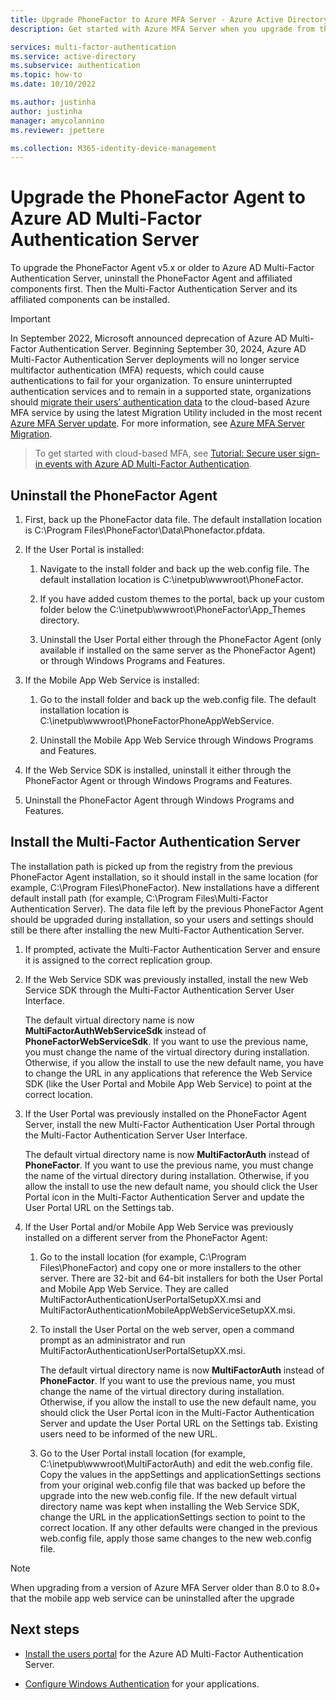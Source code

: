 ```yaml
---
title: Upgrade PhoneFactor to Azure MFA Server - Azure Active Directory
description: Get started with Azure MFA Server when you upgrade from the older phonefactor agent.

services: multi-factor-authentication
ms.service: active-directory
ms.subservice: authentication
ms.topic: how-to
ms.date: 10/10/2022

ms.author: justinha
author: justinha
manager: amycolannino
ms.reviewer: jpettere

ms.collection: M365-identity-device-management
---
```

# Upgrade the PhoneFactor Agent to Azure AD Multi-Factor Authentication Server

To upgrade the PhoneFactor Agent v5.x or older to Azure AD Multi-Factor Authentication Server, uninstall the PhoneFactor Agent and affiliated components first. Then the Multi-Factor Authentication Server and its affiliated components can be installed.

> [!IMPORTANT]
> In September 2022, Microsoft announced deprecation of Azure AD Multi-Factor Authentication Server. Beginning September 30, 2024, Azure AD Multi-Factor Authentication Server deployments will no longer service multifactor authentication (MFA) requests, which could cause authentications to fail for your organization. To ensure uninterrupted authentication services and to remain in a supported state, organizations should [migrate their users’ authentication data](how-to-migrate-mfa-server-to-azure-mfa-user-authentication.md) to the cloud-based Azure MFA service by using the latest Migration Utility included in the most recent [Azure MFA Server update](https://www.microsoft.com/download/details.aspx?id=55849). For more information, see [Azure MFA Server Migration](how-to-migrate-mfa-server-to-azure-mfa.md).  

> To get started with cloud-based MFA, see [Tutorial: Secure user sign-in events with Azure AD Multi-Factor Authentication](tutorial-enable-azure-mfa.md).


## Uninstall the PhoneFactor Agent

1. First, back up the PhoneFactor data file. The default installation location is C:\Program Files\PhoneFactor\Data\Phonefactor.pfdata.

2. If the User Portal is installed:
   1. Navigate to the install folder and back up the web.config file. The default installation location is C:\inetpub\wwwroot\PhoneFactor.

   2. If you have added custom themes to the portal, back up your custom folder below the C:\inetpub\wwwroot\PhoneFactor\App_Themes directory.

   3. Uninstall the User Portal either through the PhoneFactor Agent (only available if installed on the same server as the PhoneFactor Agent) or through Windows Programs and Features.

3. If the Mobile App Web Service is installed:

   1. Go to the install folder and back up the web.config file. The default installation location is C:\inetpub\wwwroot\PhoneFactorPhoneAppWebService.

   2. Uninstall the Mobile App Web Service through Windows Programs and Features.

4. If the Web Service SDK is installed, uninstall it either through the PhoneFactor Agent or through Windows Programs and Features.

5. Uninstall the PhoneFactor Agent through Windows Programs and Features.

## Install the Multi-Factor Authentication Server

The installation path is picked up from the registry from the previous PhoneFactor Agent installation, so it should install in the same location (for example, C:\Program Files\PhoneFactor). New installations have a different default install path (for example, C:\Program Files\Multi-Factor Authentication Server). The data file left by the previous PhoneFactor Agent should be upgraded during installation, so your users and settings should still be there after installing the new Multi-Factor Authentication Server.

1. If prompted, activate the Multi-Factor Authentication Server and ensure it is assigned to the correct replication group.

2. If the Web Service SDK was previously installed, install the new Web Service SDK through the Multi-Factor Authentication Server User Interface.

   The default virtual directory name is now **MultiFactorAuthWebServiceSdk** instead of **PhoneFactorWebServiceSdk**. If you want to use the previous name, you must change the name of the virtual directory during installation. Otherwise, if you allow the install to use the new default name, you have to change the URL in any applications that reference the Web Service SDK (like the User Portal and Mobile App Web Service) to point at the correct location.

3. If the User Portal was previously installed on the PhoneFactor Agent Server, install the new Multi-Factor Authentication User Portal through the Multi-Factor Authentication Server User Interface.

   The default virtual directory name is now **MultiFactorAuth** instead of **PhoneFactor**. If you want to use the previous name, you must change the name of the virtual directory during installation. Otherwise, if you allow the install to use the new default name, you should click the User Portal icon in the Multi-Factor Authentication Server and update the User Portal URL on the Settings tab.

4. If the User Portal and/or Mobile App Web Service was previously installed on a different server from the PhoneFactor Agent:

   1. Go to the install location (for example, C:\Program Files\PhoneFactor) and copy one or more installers to the other server. There are 32-bit and 64-bit installers for both the User Portal and Mobile App Web Service. They are called MultiFactorAuthenticationUserPortalSetupXX.msi and MultiFactorAuthenticationMobileAppWebServiceSetupXX.msi.

   2. To install the User Portal on the web server, open a command prompt as an administrator and run MultiFactorAuthenticationUserPortalSetupXX.msi.

      The default virtual directory name is now **MultiFactorAuth** instead of **PhoneFactor**. If you want to use the previous name, you must change the name of the virtual directory during installation. Otherwise, if you allow the install to use the new default name, you should click the User Portal icon in the Multi-Factor Authentication Server and update the User Portal URL on the Settings tab. Existing users need to be informed of the new URL.

   3. Go to the User Portal install location (for example, C:\inetpub\wwwroot\MultiFactorAuth) and edit the web.config file. Copy the values in the appSettings and applicationSettings sections from your original web.config file that was backed up before the upgrade into the new web.config file. If the new default virtual directory name was kept when installing the Web Service SDK, change the URL in the applicationSettings section to point to the correct location. If any other defaults were changed in the previous web.config file, apply those same changes to the new web.config file.

> [!NOTE]
> When upgrading from a version of Azure MFA Server older than 8.0 to 8.0+ that the mobile app web service can be uninstalled after the upgrade

## Next steps

- [Install the users portal](howto-mfaserver-deploy-userportal.md) for the Azure AD Multi-Factor Authentication Server.

- [Configure Windows Authentication](howto-mfaserver-windows.md) for your applications. 
